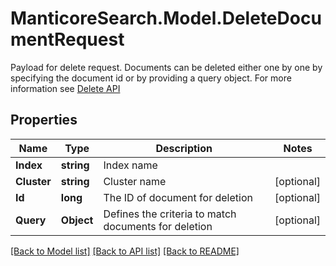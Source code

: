 # ManticoreSearch.Model.DeleteDocumentRequest
Payload for delete request. Documents can be deleted either one by one by specifying the document id or by providing a query object. For more information see  [Delete API](https://manual.manticoresearch.com/Deleting_documents) 

## Properties

Name | Type | Description | Notes
------------ | ------------- | ------------- | -------------
**Index** | **string** | Index name | 
**Cluster** | **string** | Cluster name | [optional] 
**Id** | **long** | The ID of document for deletion | [optional] 
**Query** | **Object** | Defines the criteria to match documents for deletion | [optional] 

[[Back to Model list]](../README.md#documentation-for-models) [[Back to API list]](../README.md#documentation-for-api-endpoints) [[Back to README]](../README.md)

